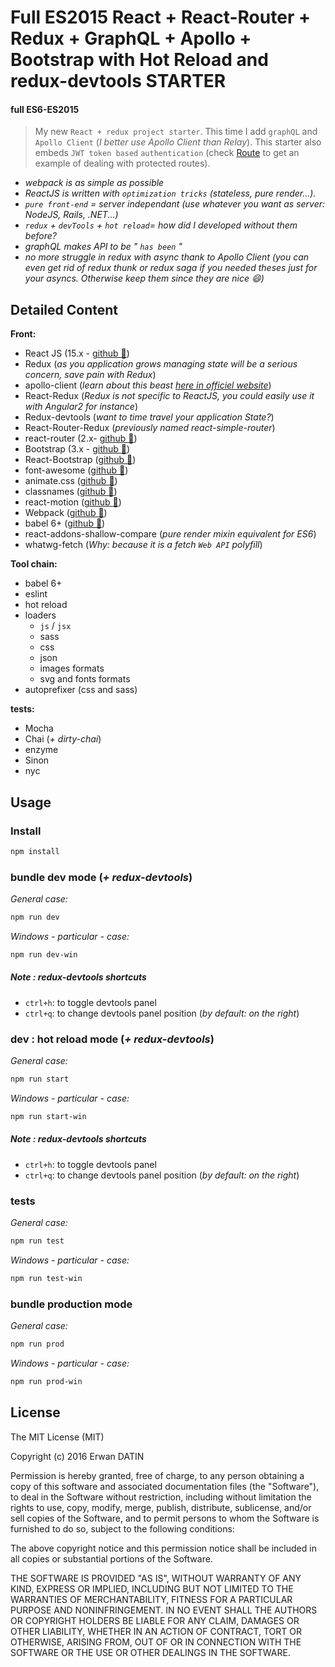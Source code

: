 Full ES2015 React + React-Router + Redux + GraphQL + Apollo + Bootstrap with Hot Reload and redux-devtools STARTER
==========

#### full ES6-ES2015

> My new `React + redux project starter`. This time I add `graphQL` and `Apollo Client` (*I better use Apollo Client than Relay*).
This starter also embeds `JWT token based` `authentication` (check [Route](https://github.com/MacKentoch/react-redux-graphql-apollo-bootstrap-webpack-starter/blob/master/src/app/routes/Route.js) to get an example of dealing with protected routes).



- *webpack is as simple as possible*
- *ReactJS is written with `optimization tricks` (stateless, pure render...).*
- *`pure front-end` = server independant (use whatever you want as server: NodeJS, Rails, .NET...)*
- *`redux` + `devTools` + `hot reload`= how did I developed without them before?*
- *graphQL makes API to be " `has been` "*
 - *no more struggle in redux with async thank to Apollo Client (you can even get rid of redux thunk or redux saga if you needed theses just for your asyncs. Otherwise keep them since they are nice :smile:)*


## Detailed Content

**Front:**
- React JS (15.x - [github :link:](https://github.com/facebook/react))
- Redux (*as you application grows managing state will be a serious concern, save pain with Redux*)
- apollo-client (*learn about this beast [here in officiel website](http://dev.apollodata.com/)*)
- React-Redux (*Redux is not specific to ReactJS, you could easily use it with Angular2 for instance*)
- Redux-devtools (*want to time travel your application State?*)
- React-Router-Redux (*previously named react-simple-router*)
- react-router (2.x- [github :link:](https://github.com/reactjs/react-router))
- Bootstrap (3.x - [github :link:](https://github.com/twbs/bootstrap))
- React-Bootstrap ([github :link:](https://github.com/react-bootstrap/react-bootstrap))
- font-awesome ([github :link:](https://github.com/FortAwesome/Font-Awesome))
- animate.css ([github :link:](https://github.com/daneden/animate.css))
- classnames ([github :link:](https://github.com/JedWatson/classnames))
- react-motion ([github :link:](https://github.com/chenglou/react-motion))
- Webpack ([github :link:](https://github.com/webpack/webpack))
- babel 6+ ([github :link:](https://github.com/babel/babel))
- react-addons-shallow-compare (*pure render mixin equivalent for ES6*)
- whatwg-fetch (*Why: because it is a fetch `Web API` polyfill*)

**Tool chain:**
- babel 6+
- eslint
- hot reload
- loaders
  - `js` / `jsx`
  - sass
  - css
  - json
  - images formats
  - svg and fonts formats
- autoprefixer (css and sass)

**tests:**
- Mocha
- Chai (*+ dirty-chai*)
- enzyme
- Sinon
- nyc


## Usage

### Install

```bash
npm install
```
### bundle dev mode (*+ redux-devtools*)

*General case:*
```bash
npm run dev
```

*Windows - particular - case:*
```bash
npm run dev-win
```

##### Note : redux-devtools shortcuts
- `ctrl+h`: to toggle devtools panel
- `ctrl+q`: to change devtools panel position (*by default: on the right*)

### dev : hot reload mode (*+ redux-devtools*)

*General case:*

```bash
npm run start
```

*Windows - particular - case:*
```bash
npm run start-win
```

##### Note : redux-devtools shortcuts
- `ctrl+h`: to toggle devtools panel
- `ctrl+q`: to change devtools panel position (*by default: on the right*)

### tests

*General case:*
```bash
npm run test
```

*Windows - particular - case:*
```bash
npm run test-win
```

### bundle production mode

*General case:*
```bash
npm run prod
```

*Windows - particular - case:*
```bash
npm run prod-win
```

## License

The MIT License (MIT)

Copyright (c) 2016 Erwan DATIN

Permission is hereby granted, free of charge, to any person obtaining a copy of this software and associated documentation files (the "Software"), to deal in the Software without restriction, including without limitation the rights to use, copy, modify, merge, publish, distribute, sublicense, and/or sell copies of the Software, and to permit persons to whom the Software is furnished to do so, subject to the following conditions:

The above copyright notice and this permission notice shall be included in all copies or substantial portions of the Software.

THE SOFTWARE IS PROVIDED "AS IS", WITHOUT WARRANTY OF ANY KIND, EXPRESS OR IMPLIED, INCLUDING BUT NOT LIMITED TO THE WARRANTIES OF MERCHANTABILITY, FITNESS FOR A PARTICULAR PURPOSE AND NONINFRINGEMENT. IN NO EVENT SHALL THE AUTHORS OR COPYRIGHT HOLDERS BE LIABLE FOR ANY CLAIM, DAMAGES OR OTHER LIABILITY, WHETHER IN AN ACTION OF CONTRACT, TORT OR OTHERWISE, ARISING FROM, OUT OF OR IN CONNECTION WITH THE SOFTWARE OR THE USE OR OTHER DEALINGS IN THE SOFTWARE.
